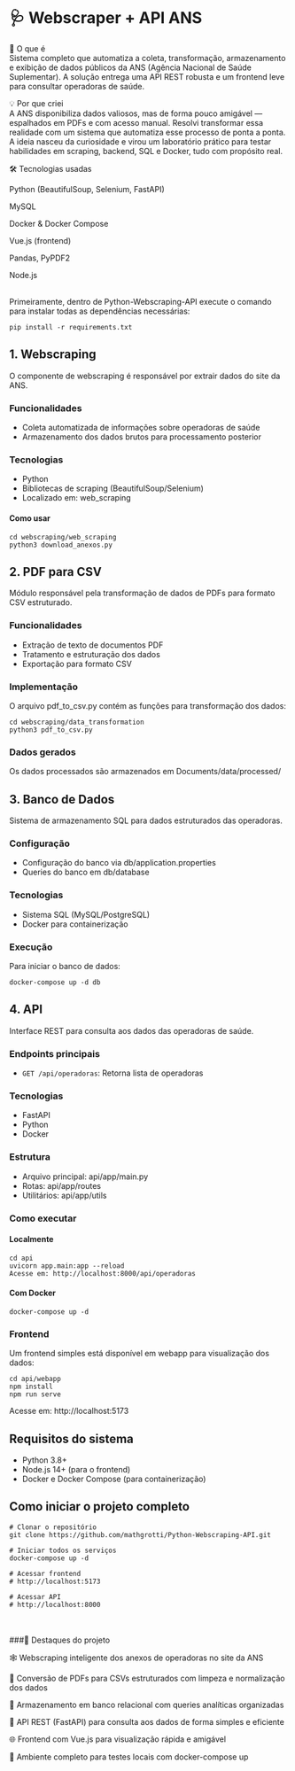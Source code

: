 ﻿# 🩺 Webscraper + API ANS

📌 O que é <br>
Sistema completo que automatiza a coleta, transformação, armazenamento e exibição de dados públicos da ANS (Agência Nacional de Saúde Suplementar). A solução entrega uma API REST robusta e um frontend leve para consultar operadoras de saúde.

💡 Por que criei <br>
A ANS disponibiliza dados valiosos, mas de forma pouco amigável — espalhados em PDFs e com acesso manual. Resolvi transformar essa realidade com um sistema que automatiza esse processo de ponta a ponta. A ideia nasceu da curiosidade e virou um laboratório prático para testar habilidades em scraping, backend, SQL e Docker, tudo com propósito real.

🛠️ Tecnologias usadas

Python (BeautifulSoup, Selenium, FastAPI)

MySQL

Docker & Docker Compose

Vue.js (frontend)

Pandas, PyPDF2

Node.js
<br><br>


Primeiramente, dentro de Python-Webscraping-API execute o comando para instalar todas as dependências necessárias:

    pip install -r requirements.txt

## 1. Webscraping

O componente de webscraping é responsável por extrair dados do site da ANS.

### Funcionalidades

-   Coleta automatizada de informações sobre operadoras de saúde
-   Armazenamento dos dados brutos para processamento posterior

### Tecnologias

-   Python
-   Bibliotecas de scraping (BeautifulSoup/Selenium)
-   Localizado em:  web_scraping

#### Como usar

    cd webscraping/web_scraping
    python3 download_anexos.py

## 2. PDF para CSV

Módulo responsável pela transformação de dados de PDFs para formato CSV estruturado.

### Funcionalidades

-   Extração de texto de documentos PDF
-   Tratamento e estruturação dos dados
-   Exportação para formato CSV

### Implementação

O arquivo  pdf_to_csv.py  contém as funções para transformação dos dados:

    cd webscraping/data_transformation
    python3 pdf_to_csv.py

### Dados gerados

Os dados processados são armazenados em Documents/data/processed/

## 3. Banco de Dados

Sistema de armazenamento SQL para dados estruturados das operadoras.

### Configuração

- Configuração do banco via db/application.properties
- Queries do banco em db/database

### Tecnologias

-   Sistema SQL (MySQL/PostgreSQL)
-   Docker para containerização

### Execução

Para iniciar o banco de dados:

    docker-compose up -d db
## 4. API

Interface REST para consulta aos dados das operadoras de saúde.

### Endpoints principais

-   `GET /api/operadoras`: Retorna lista de operadoras

### Tecnologias

-   FastAPI
-   Python
-   Docker

### Estrutura

-   Arquivo principal:  api/app/main.py
-   Rotas:  api/app/routes
-   Utilitários:  api/app/utils

### Como executar
#### Localmente

    cd api
    uvicorn app.main:app --reload
    Acesse em: http://localhost:8000/api/operadoras
    
 #### Com Docker
    docker-compose up -d

### Frontend

Um frontend simples está disponível em  webapp  para visualização dos dados:

    cd api/webapp
    npm install
    npm run serve
Acesse em: http://localhost:5173

## Requisitos do sistema

-   Python 3.8+
-   Node.js 14+ (para o frontend)
-   Docker e Docker Compose (para containerização)

## Como iniciar o projeto completo
    # Clonar o repositório
    git clone https://github.com/mathgrotti/Python-Webscraping-API.git
    
    # Iniciar todos os serviços
    docker-compose up -d
    
    # Acessar frontend
    # http://localhost:5173
    
    # Acessar API
    # http://localhost:8000

<br><br>
###🚀 Destaques do projeto

🕸️ Webscraping inteligente dos anexos de operadoras no site da ANS

📄 Conversão de PDFs para CSVs estruturados com limpeza e normalização dos dados

💾 Armazenamento em banco relacional com queries analíticas organizadas

🔗 API REST (FastAPI) para consulta aos dados de forma simples e eficiente

🌐 Frontend com Vue.js para visualização rápida e amigável

🧪 Ambiente completo para testes locais com docker-compose up
